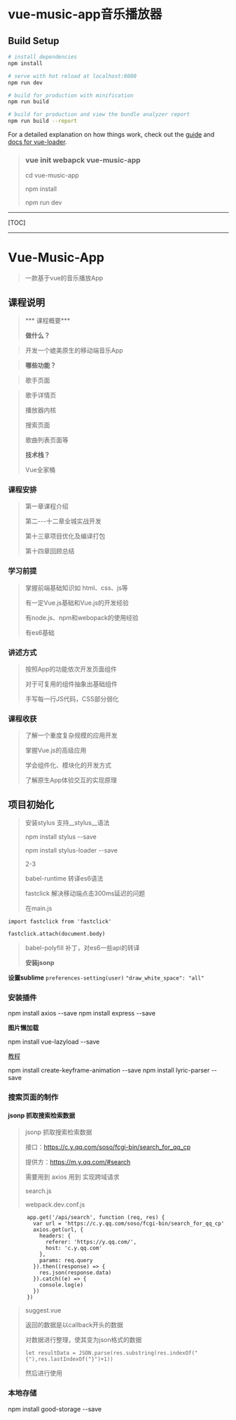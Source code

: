 <!-- 5.8  -->

# vue-music-app音乐播放器

> 

## Build Setup

``` bash
# install dependencies
npm install

# serve with hot reload at localhost:8080
npm run dev

# build for production with minification
npm run build

# build for production and view the bundle analyzer report
npm run build --report
```

For a detailed explanation on how things work, check out the [guide](http://vuejs-templates.github.io/webpack/) and [docs for vue-loader](http://vuejs.github.io/vue-loader).


> ### vue init webapck vue-music-app
> 
> cd vue-music-app
> 
> npm install
> 
> npm run dev
> 

----

[TOC]

***

# Vue-Music-App
> 一款基于vue的音乐播放App

## 课程说明
> *** 课程概要***
> 
> __做什么？__

> 开发一个媲美原生的移动端音乐App

> __哪些功能？__

> 歌手页面

> 歌手详情页
> 
> 播放器内核
> 
> 搜索页面
> 
> 歌曲列表页面等
> 
> __技术栈？__
> 
> Vue全家桶
> 

### 课程安排

> 第一章课程介绍
> 
> 第二---十二章全城实战开发
> 
> 第十三章项目优化及编译打包
> 
> 第十四章回顾总结
> 

### 学习前提

> 掌握前端基础知识如 html、css、js等
> 
> 有一定Vue.js基础和Vue.js的开发经验
> 
> 有node.js、npm和webopack的使用经验
> 
> 有es6基础
> 

### 讲述方式

> 按照App的功能依次开发页面组件
> 
> 对于可复用的组件抽象出基础组件
> 
> 手写每一行JS代码，CSS部分弱化
> 

### 课程收获

> 了解一个重度复杂规模的应用开发
> 
> 掌握Vue.js的高级应用
> 
> 学会组件化、模块化的开发方式
> 
> 了解原生App体验交互的实现原理
> 
## 项目初始化
> 安装stylus 支持__stylus__语法
> 
> npm install stylus --save
> 
> npm install stylus-loader --save
> 
> 
> 2-3
> 
> babel-runtime 转译es6语法
> 
> fastclick 解决移动端点击300ms延迟的问题
> 
> 在main.js
> 
```
import fastclick from 'fastclick'

fastclick.attach(document.body)

```


> 
> babel-polyfill 补丁，对es6一些api的转译
> 
> __安装jsonp__
> 
> 
> 
> 

__设置sublime__
`preferences-setting(user)`
`"draw_white_space": "all"`


### 安装插件

npm install axios --save
npm install express --save

__图片懒加载__

npm install vue-lazyload --save


[教程](https://www.cnblogs.com/xyyt/p/7650539.html)


npm install create-keyframe-animation --save
npm install lyric-parser --save


### 搜索页面的制作

#### jsonp 抓取搜索检索数据

> jsonp 抓取搜索检索数据
> 
> 接口：https://c.y.qq.com/soso/fcgi-bin/search_for_qq_cp
> 
> 提供方：https://m.y.qq.com/#search
> 
> 需要用到 axios 用到 实现跨域请求
> 
> search.js 
> 
> webpack.dev.conf.js

```
      app.get('/api/search', function (req, res) {
        var url = 'https://c.y.qq.com/soso/fcgi-bin/search_for_qq_cp'
        axios.get(url, {
          headers: {
            referer: 'https://y.qq.com/',
            host: 'c.y.qq.com'
          },
          params: req.query
        }).then((response) => {
          res.json(response.data)
        }).catch((e) => {
          console.log(e)
        })
      })

```

> suggest.vue
> 
> 返回的数据是以callback开头的数据
>
> 对数据进行整理，使其变为json格式的数据
>
> `let resultData = JSON.parse(res.substring(res.indexOf("{"),res.lastIndexOf("}")+1))`
> 
> 然后进行使用
> 
> 
### 本地存储
npm install good-storage --save
